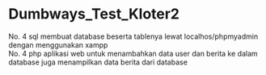 # Dumbways_Test_Kloter2
No. 4 sql membuat database beserta tablenya lewat localhos/phpmyadmin dengan menggunakan xampp <br/>
No. 4 php aplikasi web untuk menambahkan data user dan berita ke dalam database juga menampilkan data berita dari database

